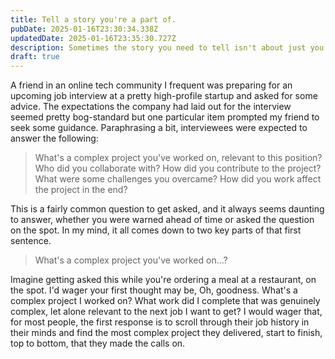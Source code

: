 ```yaml
---
title: Tell a story you're a part of.
pubDate: 2025-01-16T23:30:34.338Z
updatedDate: 2025-01-16T23:35:30.727Z
description: Sometimes the story you need to tell isn't about just you.
draft: true
---
```


A friend in an online tech community I frequent was preparing for an upcoming job interview at a pretty high-profile startup and asked for some advice. The expectations the company had laid out for the interview seemed pretty bog-standard but one particular item prompted my friend to seek some guidance. Paraphrasing a bit, interviewees were expected to answer the following:

> What's a complex project you've worked on, relevant to this position? Who did you collaborate with? How did you contribute to the project? What were some challenges you overcame? How did you work affect the project in the end?

This is a fairly common question to get asked, and it always seems daunting to answer, whether you were warned ahead of time or asked the question on the spot. In my mind, it all comes down to two key parts of that first sentence.

> What's a complex project you've worked on...?

Imagine getting asked this while you're ordering a meal at a restaurant, on the spot. I'd wager your first thought may be, Oh, goodness. What's a complex project I worked on? What work did I complete that was genuinely complex, let alone relevant to the next job I want to get? I would wager that, for most people, the first response is to scroll through their job history in their minds and find the most complex project they delivered, start to finish, top to bottom, that they made the calls on.
